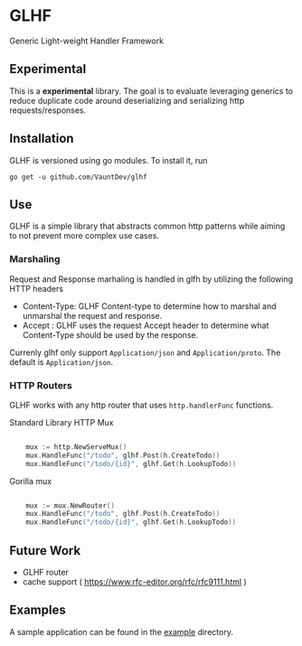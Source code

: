 # GLHF
Generic Light-weight Handler Framework

## Experimental
This is a **experimental** library. The goal is to evaluate leveraging generics to reduce duplicate code around deserializing and serializing http requests/responses.

## Installation
GLHF is versioned using go modules. To install it, run

`go get -u github.com/VauntDev/glhf`

## Use
GLHF is a simple library that abstracts common http patterns while aiming to not prevent more complex use cases.


### Marshaling
Request and Response marhaling is handled in glfh by utilizing the following HTTP headers

- Content-Type: GLHF Content-type to determine how to marshal and unmarshal the request and response.
- Accept : GLHF uses the request Accept header to determine what Content-Type should be used by the response.

Currenly glhf only support `Application/json` and `Application/proto`. The default is `Application/json`.


### HTTP Routers
GLHF works with any http router that uses `http.handlerFunc` functions.

Standard Library HTTP Mux
```go

	mux := http.NewServeMux()
	mux.HandleFunc("/todo", glhf.Post(h.CreateTodo))
	mux.HandleFunc("/todo/{id}", glhf.Get(h.LookupTodo))

```

Gorilla mux
```go

	mux := mux.NewRouter()
	mux.HandleFunc("/todo", glhf.Post(h.CreateTodo))
	mux.HandleFunc("/todo/{id}", glhf.Get(h.LookupTodo))

```

## Future Work
- GLHF router
- cache support ( https://www.rfc-editor.org/rfc/rfc9111.html )


## Examples
A sample application can be found in the [example](./example/main.go) directory.
